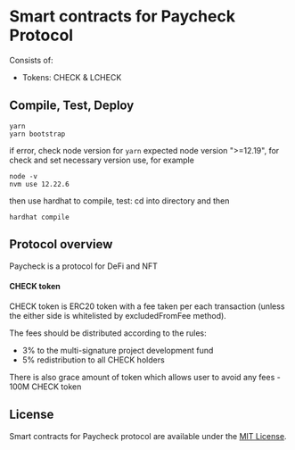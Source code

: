 # Smart contracts for Paycheck Protocol

Consists of:

* Tokens: CHECK & LCHECK

## Compile, Test, Deploy

```shell
yarn
yarn bootstrap
```
if error, check node version for `yarn` expected node version ">=12.19", for check and set necessary version use, for example
```shell
node -v
nvm use 12.22.6
```
then use hardhat to compile, test: cd into directory and then
```shell
hardhat compile
```

## Protocol overview

Paycheck is a protocol for DeFi and NFT

#### CHECK token

CHECK token is ERC20 token with a fee taken per each transaction (unless the either side is whitelisted by excludedFromFee method).

The fees should be distributed according to the rules:
* 3% to the multi-signature project development fund
* 5% redistribution to all CHECK holders

There is also grace amount of token which allows user to avoid any fees - 100M CHECK token

## License

Smart contracts for Paycheck protocol are available under the [MIT License](LICENSE.md).
